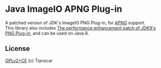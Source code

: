 # Java ImageIO APNG Plug-in
A patched version of JDK's ImageIO PNG Plug-in, for [APNG](https://en.wikipedia.org/wiki/APNG) support.  
This library also includes [The performance enhancement patch of JDK9's PNG Plug-in](https://bugs.openjdk.java.net/browse/JDK-6488522), 
and can be used on Java 8.

## License
[GPLv2+CE](/LICENSE) (c) Tianscar
